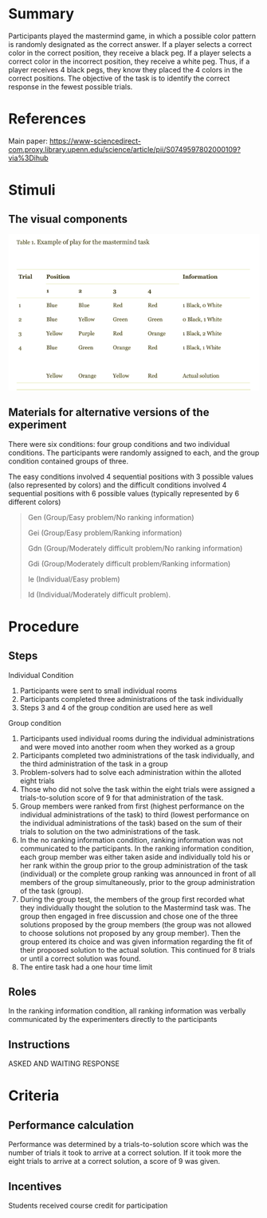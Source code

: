 # Summary
Participants played the mastermind game, in which a possible color pattern is randomly designated as the correct answer. If a player selects a correct color in the correct position, they receive a black peg. If a player selects a correct color in the incorrect position, they receive a white peg. Thus, if a player receives 4 black pegs, they know they placed the 4 colors in the correct positions. The objective of the task is to identify the correct response in the fewest possible trials.

# References
Main paper: https://www-sciencedirect-com.proxy.library.upenn.edu/science/article/pii/S0749597802000109?via%3Dihub

# Stimuli
## The visual components
![mastermind](images/mastermind.png)

## Materials for alternative versions of the experiment 
There were six conditions: four group conditions and two individual conditions. The participants were randomly assigned to each, and the group condition contained groups of three.

The easy conditions involved 4 sequential positions with 3 possible values (also represented by colors) and the difficult conditions involved 4 sequential positions with 6 possible values (typically represented by 6 different colors)

>Gen (Group/Easy problem/No ranking information)
>
>Gei (Group/Easy problem/Ranking information)
>
>Gdn (Group/Moderately difficult problem/No ranking information)
>
>Gdi (Group/Moderately difficult problem/Ranking information)
>
>Ie (Individual/Easy problem)
>
>Id (Individual/Moderately difficult problem).

# Procedure
## Steps
Individual Condition
1. Participants were sent to small individual rooms
2. Participants completed three administrations of the task individually
3. Steps 3 and 4 of the group condition are used here as well

Group condition
1. Participants used individual rooms during the individual administrations and were moved into another room when they worked as a group
2. Participants completed two administrations of the task individually, and the third administration of the task in a group
3. Problem-solvers had to solve each administration within the alloted eight trials
4. Those who did not solve the task within the eight trials were assigned a trials-to-solution score of 9 for that administration of the task.
5. Group members were ranked from first (highest performance on the individual administrations of the task) to third (lowest performance on the individual administrations of the task) based on the sum of their trials to solution on the two administrations of the task.
4. In the no ranking information condition, ranking information was not communicated to the participants. In the ranking information condition, each group member was either taken aside and individually told his or her rank within the group prior to the group administration of the task (individual) or the complete group ranking was announced in front of all members of the group simultaneously, prior to the group administration of the task (group). 
5. During the group test, the members of the group first recorded what they individually thought the solution to the Mastermind task was. The group then engaged in free discussion and chose one of the three solutions proposed by the group members (the group was not allowed to choose solutions not proposed by any group member). Then the group entered its choice and was given information regarding the fit of their proposed solution to the actual solution. This continued for 8 trials or until a correct solution was found.
6. The entire task had a one hour time limit


## Roles 
In the ranking information condition, all ranking information was verbally communicated by the experimenters directly to the participants

## Instructions
ASKED AND WAITING RESPONSE

# Criteria
## Performance calculation
Performance was determined by a trials-to-solution score which was the number of trials it took to arrive at a correct solution.
If it took more the eight trials to arrive at a correct solution, a score of 9 was given. 

## Incentives
Students received course credit for participation
